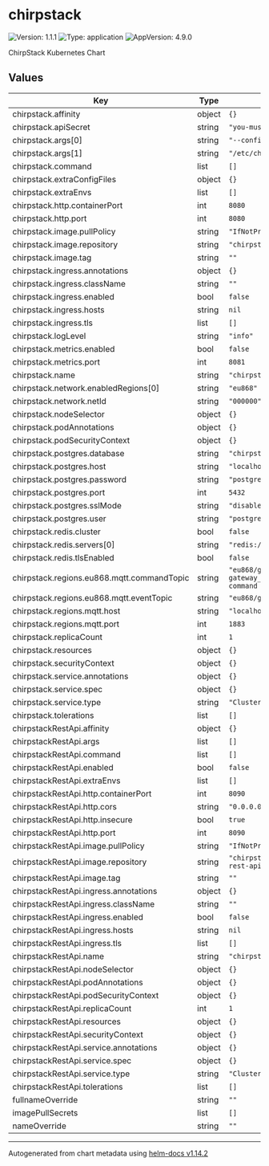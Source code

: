 # chirpstack

![Version: 1.1.1](https://img.shields.io/badge/Version-1.1.1-informational?style=flat-square) ![Type: application](https://img.shields.io/badge/Type-application-informational?style=flat-square) ![AppVersion: 4.9.0](https://img.shields.io/badge/AppVersion-4.9.0-informational?style=flat-square)

ChirpStack Kubernetes Chart

## Values

| Key                                        | Type   | Default                                                  | Description |
| ------------------------------------------ | ------ | -------------------------------------------------------- | ----------- |
| chirpstack.affinity                        | object | `{}`                                                     |             |
| chirpstack.apiSecret                       | string | `"you-must-replace-me"`                                  |             |
| chirpstack.args\[0\]                       | string | `"--config"`                                             |             |
| chirpstack.args\[1\]                       | string | `"/etc/chirpstack"`                                      |             |
| chirpstack.command                         | list   | `[]`                                                     |             |
| chirpstack.extraConfigFiles                | object | `{}`                                                     |             |
| chirpstack.extraEnvs                       | list   | `[]`                                                     |             |
| chirpstack.http.containerPort              | int    | `8080`                                                   |             |
| chirpstack.http.port                       | int    | `8080`                                                   |             |
| chirpstack.image.pullPolicy                | string | `"IfNotPresent"`                                         |             |
| chirpstack.image.repository                | string | `"chirpstack/chirpstack"`                                |             |
| chirpstack.image.tag                       | string | `""`                                                     |             |
| chirpstack.ingress.annotations             | object | `{}`                                                     |             |
| chirpstack.ingress.className               | string | `""`                                                     |             |
| chirpstack.ingress.enabled                 | bool   | `false`                                                  |             |
| chirpstack.ingress.hosts                   | string | `nil`                                                    |             |
| chirpstack.ingress.tls                     | list   | `[]`                                                     |             |
| chirpstack.logLevel                        | string | `"info"`                                                 |             |
| chirpstack.metrics.enabled                 | bool   | `false`                                                  |             |
| chirpstack.metrics.port                    | int    | `8081`                                                   |             |
| chirpstack.name                            | string | `"chirpstack"`                                           |             |
| chirpstack.network.enabledRegions\[0\]     | string | `"eu868"`                                                |             |
| chirpstack.network.netId                   | string | `"000000"`                                               |             |
| chirpstack.nodeSelector                    | object | `{}`                                                     |             |
| chirpstack.podAnnotations                  | object | `{}`                                                     |             |
| chirpstack.podSecurityContext              | object | `{}`                                                     |             |
| chirpstack.postgres.database               | string | `"chirpstack"`                                           |             |
| chirpstack.postgres.host                   | string | `"localhost"`                                            |             |
| chirpstack.postgres.password               | string | `"postgres"`                                             |             |
| chirpstack.postgres.port                   | int    | `5432`                                                   |             |
| chirpstack.postgres.sslMode                | string | `"disable"`                                              |             |
| chirpstack.postgres.user                   | string | `"postgres"`                                             |             |
| chirpstack.redis.cluster                   | bool   | `false`                                                  |             |
| chirpstack.redis.servers\[0\]              | string | `"redis://localhost/"`                                   |             |
| chirpstack.redis.tlsEnabled                | bool   | `false`                                                  |             |
| chirpstack.regions.eu868.mqtt.commandTopic | string | `"eu868/gateway/{{ gateway_id }}/command/{{ command }}"` |             |
| chirpstack.regions.eu868.mqtt.eventTopic   | string | `"eu868/gateway/+/event/+"`                              |             |
| chirpstack.regions.mqtt.host               | string | `"localhost"`                                            |             |
| chirpstack.regions.mqtt.port               | int    | `1883`                                                   |             |
| chirpstack.replicaCount                    | int    | `1`                                                      |             |
| chirpstack.resources                       | object | `{}`                                                     |             |
| chirpstack.securityContext                 | object | `{}`                                                     |             |
| chirpstack.service.annotations             | object | `{}`                                                     |             |
| chirpstack.service.spec                    | object | `{}`                                                     |             |
| chirpstack.service.type                    | string | `"ClusterIP"`                                            |             |
| chirpstack.tolerations                     | list   | `[]`                                                     |             |
| chirpstackRestApi.affinity                 | object | `{}`                                                     |             |
| chirpstackRestApi.args                     | list   | `[]`                                                     |             |
| chirpstackRestApi.command                  | list   | `[]`                                                     |             |
| chirpstackRestApi.enabled                  | bool   | `false`                                                  |             |
| chirpstackRestApi.extraEnvs                | list   | `[]`                                                     |             |
| chirpstackRestApi.http.containerPort       | int    | `8090`                                                   |             |
| chirpstackRestApi.http.cors                | string | `"0.0.0.0"`                                              |             |
| chirpstackRestApi.http.insecure            | bool   | `true`                                                   |             |
| chirpstackRestApi.http.port                | int    | `8090`                                                   |             |
| chirpstackRestApi.image.pullPolicy         | string | `"IfNotPresent"`                                         |             |
| chirpstackRestApi.image.repository         | string | `"chirpstack/chirpstack-rest-api"`                       |             |
| chirpstackRestApi.image.tag                | string | `""`                                                     |             |
| chirpstackRestApi.ingress.annotations      | object | `{}`                                                     |             |
| chirpstackRestApi.ingress.className        | string | `""`                                                     |             |
| chirpstackRestApi.ingress.enabled          | bool   | `false`                                                  |             |
| chirpstackRestApi.ingress.hosts            | string | `nil`                                                    |             |
| chirpstackRestApi.ingress.tls              | list   | `[]`                                                     |             |
| chirpstackRestApi.name                     | string | `"chirpstack-rest-api"`                                  |             |
| chirpstackRestApi.nodeSelector             | object | `{}`                                                     |             |
| chirpstackRestApi.podAnnotations           | object | `{}`                                                     |             |
| chirpstackRestApi.podSecurityContext       | object | `{}`                                                     |             |
| chirpstackRestApi.replicaCount             | int    | `1`                                                      |             |
| chirpstackRestApi.resources                | object | `{}`                                                     |             |
| chirpstackRestApi.securityContext          | object | `{}`                                                     |             |
| chirpstackRestApi.service.annotations      | object | `{}`                                                     |             |
| chirpstackRestApi.service.spec             | object | `{}`                                                     |             |
| chirpstackRestApi.service.type             | string | `"ClusterIP"`                                            |             |
| chirpstackRestApi.tolerations              | list   | `[]`                                                     |             |
| fullnameOverride                           | string | `""`                                                     |             |
| imagePullSecrets                           | list   | `[]`                                                     |             |
| nameOverride                               | string | `""`                                                     |             |

______________________________________________________________________

Autogenerated from chart metadata using [helm-docs v1.14.2](https://github.com/norwoodj/helm-docs/releases/v1.14.2)
